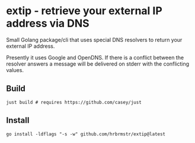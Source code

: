 # extip - retrieve your external IP address via DNS

Small Golang package/cli that uses special DNS resolvers to return your external IP address.

Presently it uses Google and OpenDNS. If there is a conflict between the resolver answers a message will be delivered on stderr with the conflicting values.

## Build

```
just build # requires https://github.com/casey/just
```

## Install

```
go install -ldflags "-s -w" github.com/hrbrmstr/extip@latest
```
